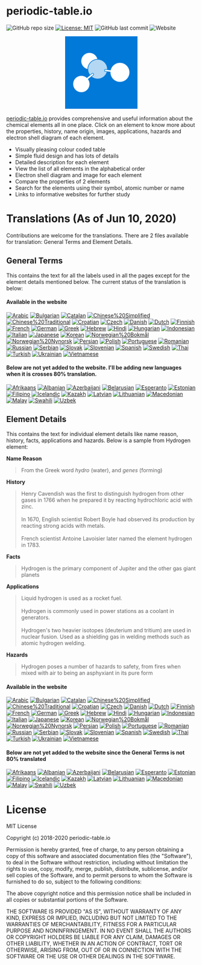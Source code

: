 # periodic-table.io

![GitHub repo size](https://img.shields.io/github/repo-size/catchspider2002/periodic-table.io)
[![License: MIT](https://img.shields.io/badge/License-MIT-blue.svg)](https://opensource.org/licenses/MIT)
![GitHub last commit](https://img.shields.io/github/last-commit/catchspider2002/periodic-table.io)
![Website](https://img.shields.io/website?up_message=online&url=https%3A%2F%2Fperiodic-table.io%2F)

<div align="center">
  <img src="android-chrome-192x192.png" alt="periodic-table.io" />
</div>

[periodic-table.io](https://periodic-table.io) provides comprehensive and useful information about the chemical elements all in one place. Click on an element to know more about the properties, history, name origin, images, applications, hazards and electron shell diagram of each element.

- Visually pleasing colour coded table
- Simple fluid design and has lots of details
- Detailed description for each element
- View the list of all elements in the alphabetical order
- Electron shell diagram and image for each element
- Compare the properties of 2 elements
- Search for the elements using their symbol, atomic number or name
- Links to informative websites for further study

# Translations (As of Jun 10, 2020)

Contributions are welcome for the translations. There are 2 files available for translation: General Terms and Element Details.

## General Terms
This contains the text for all the labels used in all the pages except for the element details mentioned below. The current status of the translation is below:

#### Available in the website

[![Arabic](https://img.shields.io/badge/Arabic-99.2%25-green)](https://windows-uwp.oneskyapp.com/collaboration)
[![Bulgarian](https://img.shields.io/badge/Bulgarian-98.9%25-green)](https://windows-uwp.oneskyapp.com/collaboration)
[![Catalan](https://img.shields.io/badge/Catalan-99.2%25-green)](https://windows-uwp.oneskyapp.com/collaboration)
[![Chinese%20Simplified](https://img.shields.io/badge/Chinese%20Simplified-100.0%25-brightgreen)](https://windows-uwp.oneskyapp.com/collaboration)
[![Chinese%20Traditional](https://img.shields.io/badge/Chinese%20Traditional-88.9%25-green)](https://windows-uwp.oneskyapp.com/collaboration)
[![Croatian](https://img.shields.io/badge/Croatian-100.0%25-brightgreen)](https://windows-uwp.oneskyapp.com/collaboration)
[![Czech](https://img.shields.io/badge/Czech-98.9%25-green)](https://windows-uwp.oneskyapp.com/collaboration)
[![Danish](https://img.shields.io/badge/Danish-86.4%25-green)](https://windows-uwp.oneskyapp.com/collaboration)
[![Dutch](https://img.shields.io/badge/Dutch-98.9%25-green)](https://windows-uwp.oneskyapp.com/collaboration)
[![Finnish](https://img.shields.io/badge/Finnish-97.8%25-green)](https://windows-uwp.oneskyapp.com/collaboration)
[![French](https://img.shields.io/badge/French-99.4%25-green)](https://windows-uwp.oneskyapp.com/collaboration)
[![German](https://img.shields.io/badge/German-99.4%25-green)](https://windows-uwp.oneskyapp.com/collaboration)
[![Greek](https://img.shields.io/badge/Greek-78.8%25-yellow)](https://windows-uwp.oneskyapp.com/collaboration)
[![Hebrew](https://img.shields.io/badge/Hebrew-94.7%25-green)](https://windows-uwp.oneskyapp.com/collaboration)
[![Hindi](https://img.shields.io/badge/Hindi-84.4%25-green)](https://windows-uwp.oneskyapp.com/collaboration)
[![Hungarian](https://img.shields.io/badge/Hungarian-99.2%25-green)](https://windows-uwp.oneskyapp.com/collaboration)
[![Indonesian](https://img.shields.io/badge/Indonesian-99.2%25-green)](https://windows-uwp.oneskyapp.com/collaboration)
[![Italian](https://img.shields.io/badge/Italian-99.4%25-green)](https://windows-uwp.oneskyapp.com/collaboration)
[![Japanese](https://img.shields.io/badge/Japanese-98.6%25-green)](https://windows-uwp.oneskyapp.com/collaboration)
[![Korean](https://img.shields.io/badge/Korean-99.4%25-green)](https://windows-uwp.oneskyapp.com/collaboration)
[![Norwegian%20Bokmål](https://img.shields.io/badge/Norwegian%20Bokmål-95.3%25-green)](https://windows-uwp.oneskyapp.com/collaboration)
[![Norwegian%20Nynorsk](https://img.shields.io/badge/Norwegian%20Nynorsk-73.5%25-yellow)](https://windows-uwp.oneskyapp.com/collaboration)
[![Persian](https://img.shields.io/badge/Persian-99.4%25-green)](https://windows-uwp.oneskyapp.com/collaboration)
[![Polish](https://img.shields.io/badge/Polish-94.2%25-green)](https://windows-uwp.oneskyapp.com/collaboration)
[![Portuguese](https://img.shields.io/badge/Portuguese-99.7%25-green)](https://windows-uwp.oneskyapp.com/collaboration)
[![Romanian](https://img.shields.io/badge/Romanian-99.2%25-green)](https://windows-uwp.oneskyapp.com/collaboration)
[![Russian](https://img.shields.io/badge/Russian-99.4%25-green)](https://windows-uwp.oneskyapp.com/collaboration)
[![Serbian](https://img.shields.io/badge/Serbian-97.5%25-green)](https://windows-uwp.oneskyapp.com/collaboration)
[![Slovak](https://img.shields.io/badge/Slovak-97.8%25-green)](https://windows-uwp.oneskyapp.com/collaboration)
[![Slovenian](https://img.shields.io/badge/Slovenian-85.2%25-green)](https://windows-uwp.oneskyapp.com/collaboration)
[![Spanish](https://img.shields.io/badge/Spanish-99.4%25-green)](https://windows-uwp.oneskyapp.com/collaboration)
[![Swedish](https://img.shields.io/badge/Swedish-87.5%25-green)](https://windows-uwp.oneskyapp.com/collaboration)
[![Thai](https://img.shields.io/badge/Thai-98.6%25-green)](https://windows-uwp.oneskyapp.com/collaboration)
[![Turkish](https://img.shields.io/badge/Turkish-98.9%25-green)](https://windows-uwp.oneskyapp.com/collaboration)
[![Ukrainian](https://img.shields.io/badge/Ukrainian-96.4%25-green)](https://windows-uwp.oneskyapp.com/collaboration)
[![Vietnamese](https://img.shields.io/badge/Vietnamese-99.4%25-green)](https://windows-uwp.oneskyapp.com/collaboration)

#### Below are not yet added to the website. I'll be adding new languages when it is crosses 80% translation.

[![Afrikaans](https://img.shields.io/badge/Afrikaans-36.5%25-red)](https://windows-uwp.oneskyapp.com/collaboration)
[![Albanian](https://img.shields.io/badge/Albanian-68.8%25-yellow)](https://windows-uwp.oneskyapp.com/collaboration)
[![Azerbaijani](https://img.shields.io/badge/Azerbaijani-58.8%25-orange)](https://windows-uwp.oneskyapp.com/collaboration)
[![Belarusian](https://img.shields.io/badge/Belarusian-70.2%25-yellow)](https://windows-uwp.oneskyapp.com/collaboration)
[![Esperanto](https://img.shields.io/badge/Esperanto-35.9%25-red)](https://windows-uwp.oneskyapp.com/collaboration)
[![Estonian](https://img.shields.io/badge/Estonian-63.8%25-orange)](https://windows-uwp.oneskyapp.com/collaboration)
[![Filipino](https://img.shields.io/badge/Filipino-74.7%25-yellow)](https://windows-uwp.oneskyapp.com/collaboration)
[![Icelandic](https://img.shields.io/badge/Icelandic-43.2%25-red)](https://windows-uwp.oneskyapp.com/collaboration)
[![Kazakh](https://img.shields.io/badge/Kazakh-71.0%25-yellow)](https://windows-uwp.oneskyapp.com/collaboration)
[![Latvian](https://img.shields.io/badge/Latvian-67.4%25-yellow)](https://windows-uwp.oneskyapp.com/collaboration)
[![Lithuanian](https://img.shields.io/badge/Lithuanian-67.7%25-yellow)](https://windows-uwp.oneskyapp.com/collaboration)
[![Macedonian](https://img.shields.io/badge/Macedonian-63.8%25-orange)](https://windows-uwp.oneskyapp.com/collaboration)
[![Malay](https://img.shields.io/badge/Malay-72.1%25-yellow)](https://windows-uwp.oneskyapp.com/collaboration)
[![Swahili](https://img.shields.io/badge/Swahili-35.7%25-red)](https://windows-uwp.oneskyapp.com/collaboration)
[![Uzbek](https://img.shields.io/badge/Uzbek-59.6%25-orange)](https://windows-uwp.oneskyapp.com/collaboration)

## Element Details
This contains the text for individual element details like name reason, history, facts, applications and hazards. Below is a sample from Hydrogen element:

**Name Reason**
> From the Greek word *hydro* (water), and *genes* (forming)

**History**
> Henry Cavendish was the first to distinguish hydrogen from other gases in 1766 when he prepared it by reacting hydrochloric acid with zinc.<br><br>In 1670, English scientist Robert Boyle had observed its production by reacting strong acids with metals.<br><br>French scientist Antoine Lavoisier later named the element hydrogen in 1783.

**Facts**
> Hydrogen is the primary component of Jupiter and the other gas giant planets

**Applications**
> Liquid hydrogen is used as a rocket fuel.<br><br>Hydrogen is commonly used in power stations as a coolant in generators.<br><br>Hydrogen's two heavier isotopes (deuterium and tritium) are used in nuclear fusion. Used as a shielding gas in welding methods such as atomic hydrogen welding.

**Hazards**
> Hydrogen poses a number of hazards to safety, from fires when mixed with air to being an asphyxiant in its pure form

#### Available in the website

[![Arabic](https://img.shields.io/badge/Arabic-1.7%25-red)](https://windows-uwp.oneskyapp.com/collaboration)
[![Bulgarian](https://img.shields.io/badge/Bulgarian-1.2%25-red)](https://windows-uwp.oneskyapp.com/collaboration)
[![Catalan](https://img.shields.io/badge/Catalan-0.0%25-red)](https://windows-uwp.oneskyapp.com/collaboration)
[![Chinese%20Simplified](https://img.shields.io/badge/Chinese%20Simplified-100.0%25-brightgreen)](https://windows-uwp.oneskyapp.com/collaboration)
[![Chinese%20Traditional](https://img.shields.io/badge/Chinese%20Traditional-0.7%25-red)](https://windows-uwp.oneskyapp.com/collaboration)
[![Croatian](https://img.shields.io/badge/Croatian-24.9%25-red)](https://windows-uwp.oneskyapp.com/collaboration)
[![Czech](https://img.shields.io/badge/Czech-16.6%25-red)](https://windows-uwp.oneskyapp.com/collaboration)
[![Danish](https://img.shields.io/badge/Danish-0.0%25-red)](https://windows-uwp.oneskyapp.com/collaboration)
[![Dutch](https://img.shields.io/badge/Dutch-0.0%25-red)](https://windows-uwp.oneskyapp.com/collaboration)
[![Finnish](https://img.shields.io/badge/Finnish-0.0%25-red)](https://windows-uwp.oneskyapp.com/collaboration)
[![French](https://img.shields.io/badge/French-100.0%25-brightgreen)](https://windows-uwp.oneskyapp.com/collaboration)
[![German](https://img.shields.io/badge/German-5.9%25-red)](https://windows-uwp.oneskyapp.com/collaboration)
[![Greek](https://img.shields.io/badge/Greek-0.0%25-red)](https://windows-uwp.oneskyapp.com/collaboration)
[![Hebrew](https://img.shields.io/badge/Hebrew-0.2%25-red)](https://windows-uwp.oneskyapp.com/collaboration)
[![Hindi](https://img.shields.io/badge/Hindi-0.0%25-red)](https://windows-uwp.oneskyapp.com/collaboration)
[![Hungarian](https://img.shields.io/badge/Hungarian-80.7%25-green)](https://windows-uwp.oneskyapp.com/collaboration)
[![Indonesian](https://img.shields.io/badge/Indonesian-2.4%25-red)](https://windows-uwp.oneskyapp.com/collaboration)
[![Italian](https://img.shields.io/badge/Italian-20.2%25-red)](https://windows-uwp.oneskyapp.com/collaboration)
[![Japanese](https://img.shields.io/badge/Japanese-1.7%25-red)](https://windows-uwp.oneskyapp.com/collaboration)
[![Korean](https://img.shields.io/badge/Korean-100.0%25-brightgreen)](https://windows-uwp.oneskyapp.com/collaboration)
[![Norwegian%20Bokmål](https://img.shields.io/badge/Norwegian%20Bokmål-0.0%25-red)](https://windows-uwp.oneskyapp.com/collaboration)
[![Norwegian%20Nynorsk](https://img.shields.io/badge/Norwegian%20Nynorsk-0.0%25-red)](https://windows-uwp.oneskyapp.com/collaboration)
[![Persian](https://img.shields.io/badge/Persian-4.9%25-red)](https://windows-uwp.oneskyapp.com/collaboration)
[![Polish](https://img.shields.io/badge/Polish-0.3%25-red)](https://windows-uwp.oneskyapp.com/collaboration)
[![Portuguese](https://img.shields.io/badge/Portuguese-13.4%25-red)](https://windows-uwp.oneskyapp.com/collaboration)
[![Romanian](https://img.shields.io/badge/Romanian-20.3%25-red)](https://windows-uwp.oneskyapp.com/collaboration)
[![Russian](https://img.shields.io/badge/Russian-18.3%25-red)](https://windows-uwp.oneskyapp.com/collaboration)
[![Serbian](https://img.shields.io/badge/Serbian-0.0%25-red)](https://windows-uwp.oneskyapp.com/collaboration)
[![Slovak](https://img.shields.io/badge/Slovak-0.7%25-red)](https://windows-uwp.oneskyapp.com/collaboration)
[![Slovenian](https://img.shields.io/badge/Slovenian-0.0%25-red)](https://windows-uwp.oneskyapp.com/collaboration)
[![Spanish](https://img.shields.io/badge/Spanish-100.0%25-brightgreen)](https://windows-uwp.oneskyapp.com/collaboration)
[![Swedish](https://img.shields.io/badge/Swedish-0.0%25-red)](https://windows-uwp.oneskyapp.com/collaboration)
[![Thai](https://img.shields.io/badge/Thai-4.9%25-red)](https://windows-uwp.oneskyapp.com/collaboration)
[![Turkish](https://img.shields.io/badge/Turkish-0.7%25-red)](https://windows-uwp.oneskyapp.com/collaboration)
[![Ukrainian](https://img.shields.io/badge/Ukrainian-0.7%25-red)](https://windows-uwp.oneskyapp.com/collaboration)
[![Vietnamese](https://img.shields.io/badge/Vietnamese-15.6%25-red)](https://windows-uwp.oneskyapp.com/collaboration)

#### Below are not yet added to the website since the General Terms is not 80% translated

[![Afrikaans](https://img.shields.io/badge/Afrikaans-0.0%25-red)](https://windows-uwp.oneskyapp.com/collaboration)
[![Albanian](https://img.shields.io/badge/Albanian-0.0%25-red)](https://windows-uwp.oneskyapp.com/collaboration)
[![Azerbaijani](https://img.shields.io/badge/Azerbaijani-0.0%25-red)](https://windows-uwp.oneskyapp.com/collaboration)
[![Belarusian](https://img.shields.io/badge/Belarusian-0.0%25-red)](https://windows-uwp.oneskyapp.com/collaboration)
[![Esperanto](https://img.shields.io/badge/Esperanto-0.0%25-red)](https://windows-uwp.oneskyapp.com/collaboration)
[![Estonian](https://img.shields.io/badge/Estonian-0.5%25-red)](https://windows-uwp.oneskyapp.com/collaboration)
[![Filipino](https://img.shields.io/badge/Filipino-0.0%25-red)](https://windows-uwp.oneskyapp.com/collaboration)
[![Icelandic](https://img.shields.io/badge/Icelandic-0.0%25-red)](https://windows-uwp.oneskyapp.com/collaboration)
[![Kazakh](https://img.shields.io/badge/Kazakh-0.0%25-red)](https://windows-uwp.oneskyapp.com/collaboration)
[![Latvian](https://img.shields.io/badge/Latvian-0.0%25-red)](https://windows-uwp.oneskyapp.com/collaboration)
[![Lithuanian](https://img.shields.io/badge/Lithuanian-0.0%25-red)](https://windows-uwp.oneskyapp.com/collaboration)
[![Macedonian](https://img.shields.io/badge/Macedonian-0.0%25-red)](https://windows-uwp.oneskyapp.com/collaboration)
[![Malay](https://img.shields.io/badge/Malay-1.4%25-red)](https://windows-uwp.oneskyapp.com/collaboration)
[![Swahili](https://img.shields.io/badge/Swahili-0.0%25-red)](https://windows-uwp.oneskyapp.com/collaboration)
[![Uzbek](https://img.shields.io/badge/Uzbek-0.0%25-red)](https://windows-uwp.oneskyapp.com/collaboration)

# License

MIT License

Copyright (c) 2018-2020 periodic-table.io

Permission is hereby granted, free of charge, to any person obtaining a copy of this software and associated documentation files (the "Software"), to deal in the Software without restriction, including without limitation the rights to use, copy, modify, merge, publish, distribute, sublicense, and/or sell copies of the Software, and to permit persons to whom the Software is furnished to do so, subject to the following conditions:

The above copyright notice and this permission notice shall be included in all copies or substantial portions of the Software.

THE SOFTWARE IS PROVIDED "AS IS", WITHOUT WARRANTY OF ANY KIND, EXPRESS OR IMPLIED, INCLUDING BUT NOT LIMITED TO THE WARRANTIES OF MERCHANTABILITY, FITNESS FOR A PARTICULAR PURPOSE AND NONINFRINGEMENT. IN NO EVENT SHALL THE AUTHORS OR COPYRIGHT HOLDERS BE LIABLE FOR ANY CLAIM, DAMAGES OR OTHER LIABILITY, WHETHER IN AN ACTION OF CONTRACT, TORT OR OTHERWISE, ARISING FROM, OUT OF OR IN CONNECTION WITH THE SOFTWARE OR THE USE OR OTHER DEALINGS IN THE SOFTWARE.
